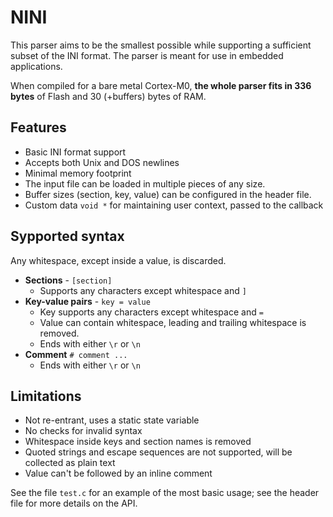 # NINI

This parser aims to be the smallest possible while supporting a sufficient subset of the INI format.
The parser is meant for use in embedded applications.

When compiled for a bare metal Cortex-M0, **the whole parser fits in 336 bytes** of Flash and 30 (+buffers) bytes of RAM.

## Features

- Basic INI format support
- Accepts both Unix and DOS newlines
- Minimal memory footprint
- The input file can be loaded in multiple pieces of any size.
- Buffer sizes (section, key, value) can be configured in the header file.
- Custom data `void *` for maintaining user context, passed to the callback

## Sypported syntax

Any whitespace, except inside a value, is discarded.

- **Sections** - `[section]`
  - Supports any characters except whitespace and `]`
- **Key-value pairs** - `key = value`
  - Key supports any characters except whitespace and `=`
  - Value can contain whitespace, leading and trailing whitespace is removed.
  - Ends with either `\r` or `\n`
- **Comment** `# comment ...`
  - Ends with either `\r` or `\n`

## Limitations

- Not re-entrant, uses a static state variable
- No checks for invalid syntax
- Whitespace inside keys and section names is removed
- Quoted strings and escape sequences are not supported, will be collected as plain text
- Value can't be followed by an inline comment

See the file `test.c` for an example of the most basic usage; see the header file for more details on the API.
